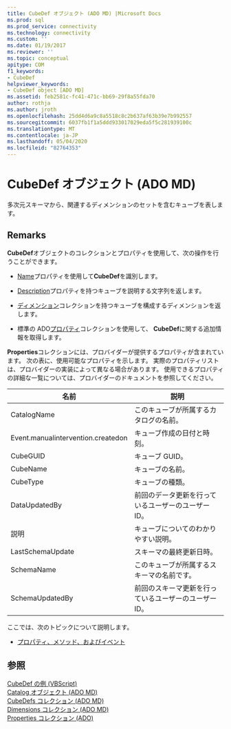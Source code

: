 ```yaml
---
title: CubeDef オブジェクト (ADO MD) |Microsoft Docs
ms.prod: sql
ms.prod_service: connectivity
ms.technology: connectivity
ms.custom: ''
ms.date: 01/19/2017
ms.reviewer: ''
ms.topic: conceptual
apitype: COM
f1_keywords:
- CubeDef
helpviewer_keywords:
- CubeDef object [ADO MD]
ms.assetid: feb2581c-fc41-471c-bb69-29f8a55fda70
author: rothja
ms.author: jroth
ms.openlocfilehash: 25dd4d6a9c8a5518c8c2b637af63b39e7b992557
ms.sourcegitcommit: 6037fb1f1a5ddd933017029eda5f5c281939100c
ms.translationtype: MT
ms.contentlocale: ja-JP
ms.lasthandoff: 05/04/2020
ms.locfileid: "82764353"
---
```

# <a name="cubedef-object-ado-md"></a>CubeDef オブジェクト (ADO MD)
多次元スキーマから、関連するディメンションのセットを含むキューブを表します。  
  
## <a name="remarks"></a>Remarks  
 **CubeDef**オブジェクトのコレクションとプロパティを使用して、次の操作を行うことができます。  
  
-   [Name](../../../ado/reference/ado-md-api/name-property-ado-md.md)プロパティを使用して**CubeDef**を識別します。  
  
-   [Description](../../../ado/reference/ado-md-api/description-property-ado-md.md)プロパティを持つキューブを説明する文字列を返します。  
  
-   [ディメンション](../../../ado/reference/ado-md-api/dimensions-collection-ado-md.md)コレクションを持つキューブを構成するディメンションを返します。  
  
-   標準の ADO[プロパティ](../../../ado/reference/ado-api/properties-collection-ado.md)コレクションを使用して、 **CubeDef**に関する追加情報を取得します。  
  
 **Properties**コレクションには、プロバイダーが提供するプロパティが含まれています。 次の表に、使用可能なプロパティを示します。 実際のプロパティリストは、プロバイダーの実装によって異なる場合があります。 使用できるプロパティの詳細な一覧については、プロバイダーのドキュメントを参照してください。  
  
|名前|説明|  
|----------|-----------------|  
|CatalogName|このキューブが所属するカタログの名前。|  
|Event.manualintervention.createdon|キューブ作成の日付と時刻。|  
|CubeGUID|キューブ GUID。|  
|CubeName|キューブの名前。|  
|CubeType|キューブの種類。|  
|DataUpdatedBy|前回のデータ更新を行っているユーザーのユーザー ID。|  
|説明|キューブについてのわかりやすい説明。|  
|LastSchemaUpdate|スキーマの最終更新日時。|  
|SchemaName|このキューブが所属するスキーマの名前です。|  
|SchemaUpdatedBy|前回のスキーマ更新を行っているユーザーのユーザー ID。|  
  
 ここでは、次のトピックについて説明します。  
  
-   [プロパティ、メソッド、およびイベント](../../../ado/reference/ado-md-api/cubedef-object-properties-methods-and-events.md)  
  
## <a name="see-also"></a>参照  
 [CubeDef の例 (VBScript)](../../../ado/reference/ado-md-api/cubedef-example-vbscript.md)   
 [Catalog オブジェクト (ADO MD)](../../../ado/reference/ado-md-api/catalog-object-ado-md.md)   
 [CubeDefs コレクション (ADO MD)](../../../ado/reference/ado-md-api/cubedefs-collection-ado-md.md)   
 [Dimensions コレクション (ADO MD)](../../../ado/reference/ado-md-api/dimensions-collection-ado-md.md)   
 [Properties コレクション (ADO)](../../../ado/reference/ado-api/properties-collection-ado.md)
